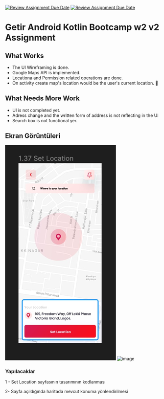 [![Review Assignment Due Date](https://classroom.github.com/assets/deadline-readme-button-24ddc0f5d75046c5622901739e7c5dd533143b0c8e959d652212380cedb1ea36.svg)](https://classroom.github.com/a/bc59PW67)
[![Review Assignment Due Date](https://classroom.github.com/assets/deadline-readme-button-24ddc0f5d75046c5622901739e7c5dd533143b0c8e959d652212380cedb1ea36.svg)](https://classroom.github.com/a/RLv327Zt)
# Getir Android Kotlin Bootcamp w2 v2 Assignment

## What Works
* The UI Wireframing is done.
* Google Maps API is implemented.
* Locationa and Permission related operations are done.
* On activity create map's location would be the user's current location. 🚀

## What Needs More Work
* UI is not completed yet.
* Adress change and the written form of address is not reflecting in the UI
* Search box is not functional yer.

## Ekran Görüntüleri

![Map Ekranı](map.jpg) <img width="400" alt="image" src="https://github.com/Getir-Android-Kotlin-Bootcamp/getir-android-kotlin-bootcamp-w2-v-2-assignment-ELDERGARLIC/assets/52277462/6c305ea7-7de1-4da9-a39d-163426e8e78b">


### Yapılacaklar

1 - Set Location sayfasının tasarımının kodlanması

2- Sayfa açıldığında haritada mevcut konuma yönlendirilmesi
